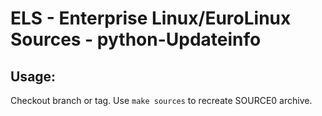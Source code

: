 # ELS - Enterprise Linux/EuroLinux Sources - python-Updateinfo
 
## Usage:
  Checkout branch or tag. Use `make sources` to recreate  SOURCE0 archive.
